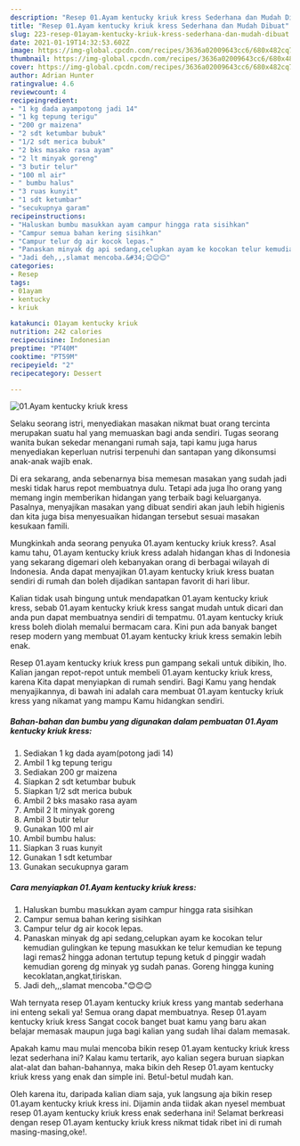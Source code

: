 ```yaml
---
description: "Resep 01.Ayam kentucky kriuk kress Sederhana dan Mudah Dibuat"
title: "Resep 01.Ayam kentucky kriuk kress Sederhana dan Mudah Dibuat"
slug: 223-resep-01ayam-kentucky-kriuk-kress-sederhana-dan-mudah-dibuat
date: 2021-01-19T14:32:53.602Z
image: https://img-global.cpcdn.com/recipes/3636a02009643cc6/680x482cq70/01ayam-kentucky-kriuk-kress-foto-resep-utama.jpg
thumbnail: https://img-global.cpcdn.com/recipes/3636a02009643cc6/680x482cq70/01ayam-kentucky-kriuk-kress-foto-resep-utama.jpg
cover: https://img-global.cpcdn.com/recipes/3636a02009643cc6/680x482cq70/01ayam-kentucky-kriuk-kress-foto-resep-utama.jpg
author: Adrian Hunter
ratingvalue: 4.6
reviewcount: 4
recipeingredient:
- "1 kg dada ayampotong jadi 14"
- "1 kg tepung terigu"
- "200 gr maizena"
- "2 sdt ketumbar bubuk"
- "1/2 sdt merica bubuk"
- "2 bks masako rasa ayam"
- "2 lt minyak goreng"
- "3 butir telur"
- "100 ml air"
- " bumbu halus"
- "3 ruas kunyit"
- "1 sdt ketumbar"
- "secukupnya garam"
recipeinstructions:
- "Haluskan bumbu masukkan ayam campur hingga rata sisihkan"
- "Campur semua bahan kering sisihkan"
- "Campur telur dg air kocok lepas."
- "Panaskan minyak dg api sedang,celupkan ayam ke kocokan telur kemudian gulingkan ke tepung masukkan ke telur kemudian ke tepung lagi remas2 hingga adonan tertutup tepung ketuk d pinggir wadah kemudian goreng dg minyak yg sudah panas. Goreng hingga kuning kecoklatan,angkat,tiriskan."
- "Jadi deh,,,slamat mencoba.&#34;😊😊😊"
categories:
- Resep
tags:
- 01ayam
- kentucky
- kriuk

katakunci: 01ayam kentucky kriuk 
nutrition: 242 calories
recipecuisine: Indonesian
preptime: "PT40M"
cooktime: "PT59M"
recipeyield: "2"
recipecategory: Dessert

---
```



![01.Ayam kentucky kriuk kress](https://img-global.cpcdn.com/recipes/3636a02009643cc6/680x482cq70/01ayam-kentucky-kriuk-kress-foto-resep-utama.jpg)

Selaku seorang istri, menyediakan masakan nikmat buat orang tercinta merupakan suatu hal yang memuaskan bagi anda sendiri. Tugas seorang  wanita bukan sekedar menangani rumah saja, tapi kamu juga harus menyediakan keperluan nutrisi terpenuhi dan santapan yang dikonsumsi anak-anak wajib enak.

Di era  sekarang, anda sebenarnya bisa memesan masakan yang sudah jadi meski tidak harus repot membuatnya dulu. Tetapi ada juga lho orang yang memang ingin memberikan hidangan yang terbaik bagi keluarganya. Pasalnya, menyajikan masakan yang dibuat sendiri akan jauh lebih higienis dan kita juga bisa menyesuaikan hidangan tersebut sesuai masakan kesukaan famili. 



Mungkinkah anda seorang penyuka 01.ayam kentucky kriuk kress?. Asal kamu tahu, 01.ayam kentucky kriuk kress adalah hidangan khas di Indonesia yang sekarang digemari oleh kebanyakan orang di berbagai wilayah di Indonesia. Anda dapat menyajikan 01.ayam kentucky kriuk kress buatan sendiri di rumah dan boleh dijadikan santapan favorit di hari libur.

Kalian tidak usah bingung untuk mendapatkan 01.ayam kentucky kriuk kress, sebab 01.ayam kentucky kriuk kress sangat mudah untuk dicari dan anda pun dapat membuatnya sendiri di tempatmu. 01.ayam kentucky kriuk kress boleh diolah memalui bermacam cara. Kini pun ada banyak banget resep modern yang membuat 01.ayam kentucky kriuk kress semakin lebih enak.

Resep 01.ayam kentucky kriuk kress pun gampang sekali untuk dibikin, lho. Kalian jangan repot-repot untuk membeli 01.ayam kentucky kriuk kress, karena Kita dapat menyiapkan di rumah sendiri. Bagi Kamu yang hendak menyajikannya, di bawah ini adalah cara membuat 01.ayam kentucky kriuk kress yang nikamat yang mampu Kamu hidangkan sendiri.

<!--inarticleads1-->

##### Bahan-bahan dan bumbu yang digunakan dalam pembuatan 01.Ayam kentucky kriuk kress:

1. Sediakan 1 kg dada ayam(potong jadi 14)
1. Ambil 1 kg tepung terigu
1. Sediakan 200 gr maizena
1. Siapkan 2 sdt ketumbar bubuk
1. Siapkan 1/2 sdt merica bubuk
1. Ambil 2 bks masako rasa ayam
1. Ambil 2 lt minyak goreng
1. Ambil 3 butir telur
1. Gunakan 100 ml air
1. Ambil  bumbu halus:
1. Siapkan 3 ruas kunyit
1. Gunakan 1 sdt ketumbar
1. Gunakan secukupnya garam




<!--inarticleads2-->

##### Cara menyiapkan 01.Ayam kentucky kriuk kress:

1. Haluskan bumbu masukkan ayam campur hingga rata sisihkan
1. Campur semua bahan kering sisihkan
1. Campur telur dg air kocok lepas.
1. Panaskan minyak dg api sedang,celupkan ayam ke kocokan telur kemudian gulingkan ke tepung masukkan ke telur kemudian ke tepung lagi remas2 hingga adonan tertutup tepung ketuk d pinggir wadah kemudian goreng dg minyak yg sudah panas. Goreng hingga kuning kecoklatan,angkat,tiriskan.
1. Jadi deh,,,slamat mencoba.&#34;😊😊😊




Wah ternyata resep 01.ayam kentucky kriuk kress yang mantab sederhana ini enteng sekali ya! Semua orang dapat membuatnya. Resep 01.ayam kentucky kriuk kress Sangat cocok banget buat kamu yang baru akan belajar memasak maupun juga bagi kalian yang sudah lihai dalam memasak.

Apakah kamu mau mulai mencoba bikin resep 01.ayam kentucky kriuk kress lezat sederhana ini? Kalau kamu tertarik, ayo kalian segera buruan siapkan alat-alat dan bahan-bahannya, maka bikin deh Resep 01.ayam kentucky kriuk kress yang enak dan simple ini. Betul-betul mudah kan. 

Oleh karena itu, daripada kalian diam saja, yuk langsung aja bikin resep 01.ayam kentucky kriuk kress ini. Dijamin anda tiidak akan nyesel membuat resep 01.ayam kentucky kriuk kress enak sederhana ini! Selamat berkreasi dengan resep 01.ayam kentucky kriuk kress nikmat tidak ribet ini di rumah masing-masing,oke!.

